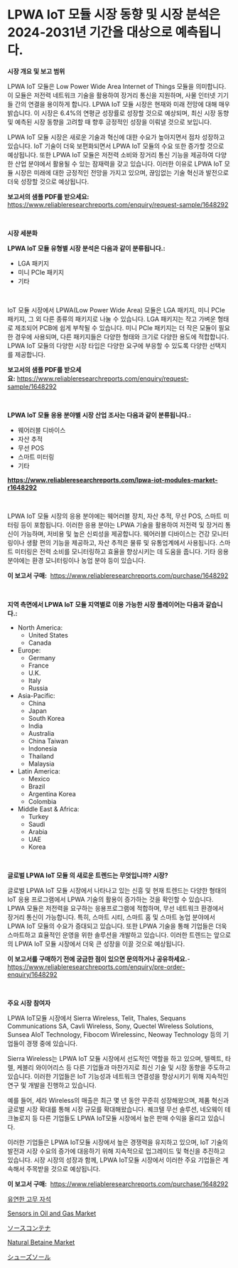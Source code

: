 <p><h1>LPWA IoT 모듈 시장 동향 및 시장 분석은 2024-2031년 기간을 대상으로 예측됩니다.</h1></p><p><strong>시장 개요 및 보고 범위</strong></p>
<p><p>LPWA IoT 모듈은 Low Power Wide Area Internet of Things 모듈을 의미합니다. 이 모듈은 저전력 네트워크 기술을 활용하여 장거리 통신을 지원하며, 사물 인터넷 기기들 간의 연결을 용이하게 합니다. LPWA IoT 모듈 시장은 현재와 미래 전망에 대해 매우 밝습니다. 이 시장은 6.4%의 연평균 성장률로 성장할 것으로 예상되며, 최신 시장 동향 및 예측된 시장 동향을 고려할 때 향후 긍정적인 성장을 이뤄낼 것으로 보입니다.</p><p>LPWA IoT 모듈 시장은 새로운 기술과 혁신에 대한 수요가 높아지면서 점차 성장하고 있습니다. IoT 기술이 더욱 보편화되면서 LPWA IoT 모듈의 수요 또한 증가할 것으로 예상됩니다. 또한 LPWA IoT 모듈은 저전력 소비와 장거리 통신 기능을 제공하여 다양한 산업 분야에서 활용될 수 있는 잠재력을 갖고 있습니다. 이러한 이유로 LPWA IoT 모듈 시장은 미래에 대한 긍정적인 전망을 가지고 있으며, 끊임없는 기술 혁신과 발전으로 더욱 성장할 것으로 예상됩니다.</p></p>
<p><strong>보고서의 샘플 PDF를 받으세요:</strong> <a href="https://www.reliableresearchreports.com/enquiry/request-sample/1648292">https://www.reliableresearchreports.com/enquiry/request-sample/1648292</a></p>
<p>&nbsp;</p>
<p><strong>시장 세분화</strong></p>
<p><strong>LPWA IoT 모듈 유형별 시장 분석은 다음과 같이 분류됩니다.:</strong></p>
<p><ul><li>LGA 패키지</li><li>미니 PCIe 패키지</li><li>기타</li></ul></p>
<p>&nbsp;</p>
<p><p>IoT 모듈 시장에서 LPWA(Low Power Wide Area) 모듈은 LGA 패키지, 미니 PCIe 패키지, 그 외 다른 종류의 패키지로 나눌 수 있습니다. LGA 패키지는 작고 가벼운 형태로 제조되어 PCB에 쉽게 부착될 수 있습니다. 미니 PCIe 패키지는 더 작은 모듈이 필요한 경우에 사용되며, 다른 패키지들은 다양한 형태와 크기로 다양한 용도에 적합합니다. LPWA IoT 모듈의 다양한 시장 타입은 다양한 요구에 부응할 수 있도록 다양한 선택지를 제공합니다.</p></p>
<p><strong>보고서의 샘플 PDF를 받으세요:</strong>&nbsp;<a href="https://www.reliableresearchreports.com/enquiry/request-sample/1648292">https://www.reliableresearchreports.com/enquiry/request-sample/1648292</a></p>
<p>&nbsp;</p>
<p><strong> LPWA IoT 모듈 응용 분야별 시장 산업 조사는 다음과 같이 분류됩니다.:</strong></p>
<p><ul><li>웨어러블 디바이스</li><li>자산 추적</li><li>무선 POS</li><li>스마트 미터링</li><li>기타</li></ul></p>
<p><strong><a href="https://www.reliableresearchreports.com/lpwa-iot-modules-market-r1648292">https://www.reliableresearchreports.com/lpwa-iot-modules-market-r1648292</a></strong></p>
<p>&nbsp;</p>
<p><p>LPWA IoT 모듈 시장의 응용 분야에는 웨어러블 장치, 자산 추적, 무선 POS, 스마트 미터링 등이 포함됩니다. 이러한 응용 분야는 LPWA 기술을 활용하여 저전력 및 장거리 통신이 가능하며, 저비용 및 높은 신뢰성을 제공합니다. 웨어러블 디바이스는 건강 모니터링이나 생활 편의 기능을 제공하고, 자산 추적은 물류 및 유통업계에서 사용됩니다. 스마트 미터링은 전력 소비를 모니터링하고 효율을 향상시키는 데 도움을 줍니다. 기타 응용 분야에는 환경 모니터링이나 농업 분야 등이 있습니다.</p></p>
<p><strong>이 보고서 구매:</strong>&nbsp; <a href="https://www.reliableresearchreports.com/purchase/1648292">https://www.reliableresearchreports.com/purchase/1648292</a></p>
<p>&nbsp;</p>
<p><strong>지역 측면에서 LPWA IoT 모듈 지역별로 이용 가능한 시장 플레이어는 다음과 같습니다.:</strong></p>
<p><ul>
    <li>
        North America:
        <ul>
            <li>United States</li>
            <li>Canada</li>
        </ul>
    </li>
    <li>
        Europe:
        <ul>
            <li>Germany</li>
            <li>France</li>
            <li>U.K.</li>
            <li>Italy</li>
            <li>Russia</li>
        </ul>
    </li>
    <li>
        Asia-Pacific:
        <ul>
            <li>China</li>
            <li>Japan</li>
            <li>South Korea</li>
            <li>India</li>
            <li>Australia</li>
            <li>China Taiwan</li>
            <li>Indonesia</li>
            <li>Thailand</li>
            <li>Malaysia</li>
        </ul>
    </li>
    <li>
        Latin America:
        <ul>
            <li>Mexico</li>
            <li>Brazil</li>
            <li>Argentina Korea</li>
            <li>Colombia</li>
        </ul>
    </li>
    <li>
        Middle East & Africa:
        <ul>
            <li>Turkey</li>
            <li>Saudi</li>
            <li>Arabia</li>
            <li>UAE</li>
            <li>Korea</li>
        </ul>
    </li>
    </ul></p>
<p>&nbsp;</p>
<p><strong>글로벌 LPWA IoT 모듈 의 새로운 트렌드는 무엇입니까? 시장?</strong></p>
<p><p>글로벌 LPWA IoT 모듈 시장에서 나타나고 있는 신흥 및 현재 트렌드는 다양한 형태의 IoT 응용 프로그램에서 LPWA 기술의 활용이 증가하는 것을 확인할 수 있습니다. LPWA 모듈은 저전력을 요구하는 응용프로그램에 적합하며, 무선 네트워크 환경에서 장거리 통신이 가능합니다. 특히, 스마트 시티, 스마트 홈 및 스마트 농업 분야에서 LPWA IoT 모듈의 수요가 증대되고 있습니다. 또한 LPWA 기술을 통해 기업들은 더욱 스마트하고 효율적인 운영을 위한 솔루션을 개발하고 있습니다. 이러한 트렌드는 앞으로의 LPWA IoT 모듈 시장에서 더욱 큰 성장을 이끌 것으로 예상됩니다.</p></p>
<p><strong>이 보고서를 구매하기 전에 궁금한 점이 있으면 문의하거나 공유하세요.</strong>- <a href="https://www.reliableresearchreports.com/enquiry/pre-order-enquiry/1648292">https://www.reliableresearchreports.com/enquiry/pre-order-enquiry/1648292</a></p>
<p>&nbsp;</p>
<p><strong>주요 시장 참여자</strong></p>
<p><p>LPWA IoT모듈 시장에서 Sierra Wireless, Telit, Thales, Sequans Communications SA, Cavli Wireless, Sony, Quectel Wireless Solutions, Sunsea AIoT Technology, Fibocom Wirelessinc, Neoway Technology 등의 기업들이 경쟁 중에 있습니다.</p><p>Sierra Wireless는 LPWA IoT 모듈 시장에서 선도적인 역할을 하고 있으며, 텔렉트, 타렐, 케블리 와이어리스 등 다른 기업들과 마찬가지로 최신 기술 및 시장 동향을 주도하고 있습니다. 이러한 기업들은 IoT 기능성과 네트워크 연결성을 향상시키기 위해 지속적인 연구 및 개발을 진행하고 있습니다.</p><p>예를 들어, 세라 Wireless의 매출은 최근 몇 년 동안 꾸준히 성장해왔으며, 제품 혁신과 글로벌 시장 확대를 통해 시장 규모를 확대해왔습니다. 퀘크텔 무선 솔루션, 네오웨이 테크놀로지 등 다른 기업들도 LPWA IoT모듈 시장에서 높은 판매 수익을 올리고 있습니다.</p><p>이러한 기업들은 LPWA IoT모듈 시장에서 높은 경쟁력을 유지하고 있으며, IoT 기술의 발전과 시장 수요의 증가에 대응하기 위해 지속적으로 업그레이드 및 혁신을 추진하고 있습니다. 시장 시장의 성장과 함께, LPWA IoT모듈 시장에서 이러한 주요 기업들은 계속해서 주목받을 것으로 예상됩니다.</p></p>
<p><strong>이 보고서 구매:</strong>&nbsp;&nbsp;<a href="https://www.reliableresearchreports.com/purchase/1648292">https://www.reliableresearchreports.com/purchase/1648292</a></p>
<p><p><a href="https://medium.com/@francescaove76856/%EC%9C%A0%EC%97%B0%ED%95%9C-%EA%B3%A0%EB%AC%B4-%EC%9E%90%EC%84%9D-%EC%8B%9C%EC%9E%A5-%EA%B7%9C%EB%AA%A8-%EB%B0%8F-%EC%8B%9C%EC%9E%A5-%EB%8F%99%ED%96%A5-%EC%A0%84%EB%B0%98%EC%A0%81%EC%9D%B8-%EC%82%B0%EC%97%85-%EA%B0%9C%EC%9A%94-2024%EB%85%84%EB%B6%80%ED%84%B0-2031%EB%85%84-b9990b3f4a8d">유연한 고무 자석</a></p><p><a href="https://www.linkedin.com/pulse/sensors-oil-gas-market-trends-forecast-competitive-analysis-o2eyc?trackingId=%2Ftk0QXDmz5npOQBMod3Itg%3D%3D">Sensors in Oil and Gas Market</a></p><p><a href="https://medium.com/@jasoniller59/%E3%82%BD%E3%83%BC%E3%82%B9%E5%AE%B9%E5%99%A8%E5%B8%82%E5%A0%B4%E3%81%AE%E8%A6%8F%E6%A8%A1%E3%81%A8%E5%B8%82%E5%A0%B4%E5%8B%95%E5%90%91-%E5%AE%8C%E5%85%A8%E3%81%AA%E6%A5%AD%E7%95%8C%E6%A6%82%E8%A6%81-2024%E5%B9%B4%E3%81%8B%E3%82%892031%E5%B9%B4-41322cb91ce4">ソースコンテナ</a></p><p><a href="https://www.linkedin.com/pulse/natural-betaine-market-size-reveals-best-marketing-channels-w601c?trackingId=7DOh4pkjNKvCvnuUQJVY1Q%3D%3D">Natural Betaine Market</a></p><p><a href="https://medium.com/@nayelibosco2023/%E9%9D%B4%E5%BA%95%E5%B8%82%E5%A0%B4%E3%81%AE%E8%A6%8F%E6%A8%A1%E3%81%A8%E5%B8%82%E5%A0%B4%E5%8B%95%E5%90%91-%E5%AE%8C%E5%85%A8%E3%81%AA%E7%94%A3%E6%A5%AD%E6%A6%82%E8%A6%81-2024%E5%B9%B4%E3%81%8B%E3%82%892031%E5%B9%B4-743bafbebb4c">シューズソール</a></p></p>